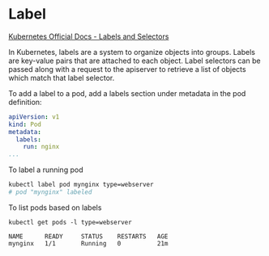 # Label

[Kubernetes Official Docs - Labels and Selectors](https://kubernetes.io/docs/concepts/overview/working-with-objects/labels/)

In Kubernetes, labels are a system to organize objects into groups. Labels are key-value pairs that are attached to each object. Label selectors can be passed along with a request to the apiserver to retrieve a list of objects which match that label selector.

To add a label to a pod, add a labels section under metadata in the pod definition:

```yaml
apiVersion: v1
kind: Pod
metadata:
  labels:
    run: nginx
...
```

To label a running pod

```bash
kubectl label pod mynginx type=webserver
# pod "mynginx" labeled
```

To list pods based on labels

```text
kubectl get pods -l type=webserver
```

```text
NAME      READY     STATUS    RESTARTS   AGE
mynginx   1/1       Running   0          21m
```

## 

